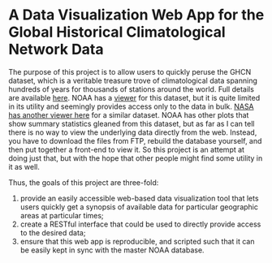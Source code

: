 # A Data Visualization Web App for the Global Historical Climatological Network Data
The purpose of this project is to allow users to quickly peruse the GHCN dataset, which is a veritable treasure trove of climatological data spanning hundreds of years for thousands of stations around the world. Full details are available [here](https://www.ncdc.noaa.gov/data-access/land-based-station-data/land-based-datasets/global-historical-climatology-network-ghcn).
NOAA has a [viewer](http://www.ncdc.noaa.gov/cdo-web/results) for this dataset, but it is quite limited in its utility and seemingly provides access only to the data in bulk.  [NASA has another viewer here](http://data.giss.nasa.gov/gistemp/station_data/) for a similar dataset.  NOAA has other plots that show summary statistics gleaned from this dataset, but as far as I can tell there is no way to view the underlying data directly from the web.  Instead, you have to download the files from FTP, rebuild the database yourself, and then put together a front-end to view it.  So this project is an attempt at doing just that, but with the hope that other people might find some utility in it as well.

Thus, the goals of this project are three-fold: 
1. provide an easily accessible web-based data visualization tool that lets users quickly get a synopsis of available data for particular geographic areas at particular times; 
2. create a RESTful interface that could be used to directly provide access to the desired data; 
3. ensure that this web app is reproducible, and scripted such that it can be easily kept in sync with the master NOAA database.


